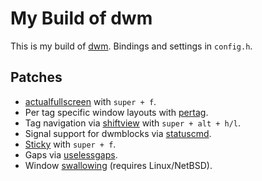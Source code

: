 # My Build of dwm

This is my build of [dwm](https://dwm.suckless.org/). Bindings and settings in `config.h`.

## Patches
* [actualfullscreen](https://dwm.suckless.org/patches/actualfullscreen/) with `super + f`.
* Per tag specific window layouts with [pertag](https://dwm.suckless.org/patches/pertag/).
* Tag navigation via [shiftview](https://lists.suckless.org/dev/1104/7590.html) with `super + alt + h/l`.
* Signal support for dwmblocks via [statuscmd](https://dwm.suckless.org/patches/statuscmd/).
* [Sticky](https://dwm.suckless.org/patches/sticky/) with `super + f`.
* Gaps via [uselessgaps](https://dwm.suckless.org/patches/uselessgaps/).
* Window [swallowing](https://dwm.suckless.org/patches/swallow/) (requires Linux/NetBSD).
